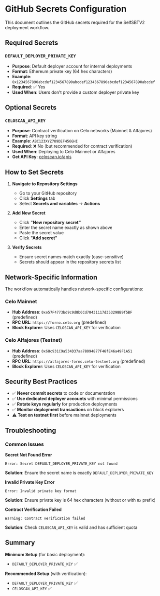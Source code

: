 # GitHub Secrets Configuration

This document outlines the GitHub secrets required for the SelfSBTV2 deployment workflow.

## Required Secrets

### `DEFAULT_DEPLOYER_PRIVATE_KEY`

- **Purpose**: Default deployer account for internal deployments
- **Format**: Ethereum private key (64 hex characters)
- **Example**: `0x1234567890abcdef1234567890abcdef1234567890abcdef1234567890abcdef`
- **Required**: ✅ Yes
- **Used When**: Users don't provide a custom deployer private key

## Optional Secrets

### `CELOSCAN_API_KEY`

- **Purpose**: Contract verification on Celo networks (Mainnet & Alfajores)
- **Format**: API key string
- **Example**: `ABC123XYZ789DEF456GHI`
- **Required**: ❌ No (but recommended for contract verification)
- **Used When**: Deploying to Celo Mainnet or Alfajores
- **Get API Key**: [celoscan.io/apis](https://celoscan.io/apis)

## How to Set Secrets

1. **Navigate to Repository Settings**

   - Go to your GitHub repository
   - Click **Settings** tab
   - Select **Secrets and variables** → **Actions**

2. **Add New Secret**

   - Click **"New repository secret"**
   - Enter the secret name exactly as shown above
   - Paste the secret value
   - Click **"Add secret"**

3. **Verify Secrets**
   - Ensure secret names match exactly (case-sensitive)
   - Secrets should appear in the repository secrets list

## Network-Specific Information

The workflow automatically handles network-specific configurations:

### Celo Mainnet

- **Hub Address**: `0xe57F4773bd9c9d8b6Cd70431117d353298B9f5BF` (predefined)
- **RPC URL**: `https://forno.celo.org` (predefined)
- **Block Explorer**: Uses `CELOSCAN_API_KEY` for verification

### Celo Alfajores (Testnet)

- **Hub Address**: `0x68c931C9a534D37aa78094877F46fE46a49F1A51` (predefined)
- **RPC URL**: `https://alfajores-forno.celo-testnet.org` (predefined)
- **Block Explorer**: Uses `CELOSCAN_API_KEY` for verification

## Security Best Practices

- ✅ **Never commit secrets** to code or documentation
- ✅ **Use dedicated deployer accounts** with minimal permissions
- ✅ **Rotate keys regularly** for production deployments
- ✅ **Monitor deployment transactions** on block explorers
- ⚠️ **Test on testnet first** before mainnet deployments

## Troubleshooting

### Common Issues

**Secret Not Found Error**

```
Error: Secret DEFAULT_DEPLOYER_PRIVATE_KEY not found
```

**Solution**: Ensure the secret name is exactly `DEFAULT_DEPLOYER_PRIVATE_KEY`

**Invalid Private Key Error**

```
Error: Invalid private key format
```

**Solution**: Ensure private key is 64 hex characters (without or with `0x` prefix)

**Contract Verification Failed**

```
Warning: Contract verification failed
```

**Solution**: Check `CELOSCAN_API_KEY` is valid and has sufficient quota

## Summary

**Minimum Setup** (for basic deployment):

- `DEFAULT_DEPLOYER_PRIVATE_KEY` ✅

**Recommended Setup** (with verification):

- `DEFAULT_DEPLOYER_PRIVATE_KEY` ✅
- `CELOSCAN_API_KEY` ✅

